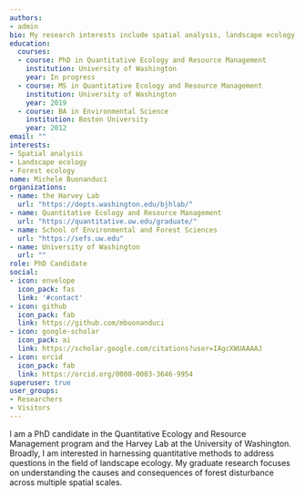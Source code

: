 ```yaml
---
authors:
- admin
bio: My research interests include spatial analysis, landscape ecology, and forest ecology.
education:
  courses:
  - course: PhD in Quantitative Ecology and Resource Management
    institution: University of Washington
    year: In progress
  - course: MS in Quantitative Ecology and Resource Management
    institution: University of Washington
    year: 2019
  - course: BA in Environmental Science
    institution: Boston University
    year: 2012
email: ""
interests:
- Spatial analysis
- Landscape ecology
- Forest ecology
name: Michele Buonanduci
organizations:
- name: the Harvey Lab
  url: "https://depts.washington.edu/bjhlab/"
- name: Quantitative Ecology and Resource Management
  url: "https://quantitative.uw.edu/graduate/"
- name: School of Environmental and Forest Sciences
  url: "https://sefs.uw.edu"
- name: University of Washington
  url: ""
role: PhD Candidate
social:
- icon: envelope
  icon_pack: fas
  link: '#contact'
- icon: github
  icon_pack: fab
  link: https://github.com/mbuonanduci
- icon: google-scholar
  icon_pack: ai
  link: https://scholar.google.com/citations?user=IAgcXWUAAAAJ
- icon: orcid
  icon_pack: fab
  link: https://orcid.org/0000-0003-3646-9954
superuser: true
user_groups:
- Researchers
- Visitors
---
```


I am a PhD candidate in the Quantitative Ecology and Resource Management program and the Harvey Lab at the University of Washington. Broadly, I am interested in harnessing quantitative methods to address questions in the field of landscape ecology. My graduate research focuses on understanding the causes and consequences of forest disturbance across multiple spatial scales.